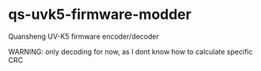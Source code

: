 # qs-uvk5-firmware-modder

Quansheng UV-K5 firmware encoder/decoder

WARNING: only decoding for now, as I dont know how to calculate specific CRC
